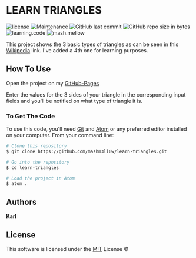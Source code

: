 # **LEARN TRIANGLES**

[![license](https://img.shields.io/github/license/mashm3ll0w/learn-triangles.svg)](tps://github.com/mashm3ll0w/learn-triangles/blob/master/LICENSE.md) ![Maintenance](https://img.shields.io/maintenance/yes/2019.svg) ![GitHub last commit](https://img.shields.io/github/last-commit/mashm3ll0w/learn-triangles.svg) ![GitHub repo size in bytes](https://img.shields.io/github/repo-size/mashm3ll0w/learn-triangles.svg) ![learning.code](https://img.shields.io/badge/code-robot-success.svg)  ![mash.mellow](https://img.shields.io/badge/%3C%2F%3E%20with%20%E2%99%A5%20by-mash.mellow-%23e30000.svg)

This project shows the 3 basic types of triangles as can be seen in this [Wikipedia](https://en.wikipedia.org/wiki/Triangle) link.
I've added a 4th one for learning purposes.


## How To Use
Open the project on my [GitHub-Pages](https://mashm3ll0w.github.io/learn-triangles/)

Enter the values for the 3 sides of your triangle in the corresponding input fields and you'll be notified on what type of triangle it is.

### To Get The Code
To use this code, you'll need [Git](https://git-scm.com) and [Atom](https://atom.io) or any preferred editor installed on your computer. 
From your command line:

```bash
# Clone this repository
$ git clone https://github.com/mashm3ll0w/learn-triangles.git

# Go into the repository
$ cd learn-triangles

# Load the project in Atom
$ atom .
```

## Authors

**Karl**


## License
This software is licensed under the [MIT](https://github.com/mashm3ll0w/learn-triangles/blob/master/LICENSE.md) License ©
